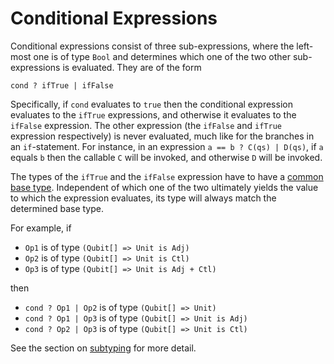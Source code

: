 # Conditional Expressions

Conditional expressions consist of three sub-expressions, where the left-most one is of type `Bool` and determines which one of the two other sub-expressions is evaluated. They are of the form 
```qsharp
cond ? ifTrue | ifFalse
``` 

Specifically, if `cond` evaluates to `true` then the conditional expression evaluates to the `ifTrue` expressions, and otherwise it evaluates to the `ifFalse` expression. The other expression (the `ifFalse` and `ifTrue` expression respectively) is never evaluated, much like for the branches in an `if`-statement.
For instance, in an expression `a == b ? C(qs) | D(qs)`, if `a` equals `b` then the callable `C` will be invoked, and otherwise `D` will be invoked.

The types of the `ifTrue` and the `ifFalse` expression have to have a [common base type](https://github.com/microsoft/qsharp-language/blob/main/Specifications/Language/4_TypeSystem/SubtypingAndVariance.md#subtyping-and-variance). Independent of which one of the two ultimately yields the value to which the expression evaluates, its type will always match the determined base type. 

For example, if 
- `Op1` is of type `(Qubit[] => Unit is Adj)`
- `Op2` is of type `(Qubit[] => Unit is Ctl)`
- `Op3` is of type `(Qubit[] => Unit is Adj + Ctl)`

then

- `cond ? Op1 | Op2` is of type `(Qubit[] => Unit)`
- `cond ? Op1 | Op3` is of type `(Qubit[] => Unit is Adj)`
- `cond ? Op2 | Op3` is of type `(Qubit[] => Unit is Ctl)`

See the section on [subtyping](https://github.com/microsoft/qsharp-language/blob/main/Specifications/Language/4_TypeSystem/SubtypingAndVariance.md#subtyping-and-variance) for more detail.


